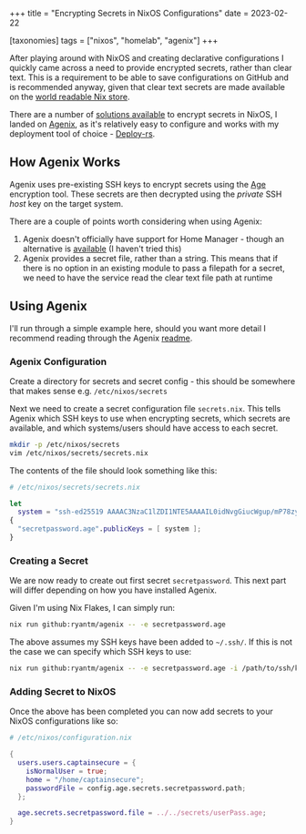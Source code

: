 +++
title = "Encrypting Secrets in NixOS Configurations"
date = 2023-02-22

[taxonomies]
tags = ["nixos", "homelab", "agenix"]
+++

After playing around with NixOS and creating declarative configurations I quickly came across a need to provide encrypted secrets, rather than clear text. This is a requirement to be able to save configurations on GitHub and is recommended anyway, given that clear text secrets are made available on the [world readable Nix store](https://github.com/NixOS/nixpkgs/issues/24288).

<!-- more -->

There are a number of [solutions available](https://nixos.wiki/wiki/Comparison_of_secret_managing_schemes) to encrypt secrets in NixOS, I landed on [Agenix](https://github.com/ryantm/agenix), as it's relatively easy to configure and works with my deployment tool of choice - [Deploy-rs](https://github.com/serokell/deploy-rs).

## How Agenix Works

Agenix uses pre-existing SSH keys to encrypt secrets using the [Age](https://github.com/FiloSottile/age) encryption tool. These secrets are then decrypted using the *private* SSH *host* key on the target system.

There are a couple of points worth considering when using Agenix:
1. Agenix doesn't officially have support for Home Manager - though an alternative is [available](https://github.com/jordanisaacs/homeage) (I haven't tried this)
2. Agenix provides a secret file, rather than a string. This means that if there is no option in an existing module to pass a filepath for a secret, we need to have the service read the clear text file path at runtime

## Using Agenix

I'll run through a simple example here, should you want more detail I recommend reading through the Agenix [readme](https://github.com/ryantm/agenix).

### Agenix Configuration

Create a directory for secrets and secret config - this should be somewhere that makes sense e.g. `/etc/nixos/secrets`

Next we need to create a secret configuration file `secrets.nix`. This tells Agenix which SSH keys to use when encrypting secrets, which secrets are available, and which systems/users should have access to each secret.

```bash
mkdir -p /etc/nixos/secrets
vim /etc/nixos/secrets/secrets.nix
```

The contents of the file should look something like this:

```nix
# /etc/nixos/secrets/secrets.nix

let
  system = "ssh-ed25519 AAAAC3NzaC1lZDI1NTE5AAAAIL0idNvgGiucWgup/mP78zyC23uFjYq0evcWdjGQUaBH";
{
  "secretpassword.age".publicKeys = [ system ];
}
```

### Creating a Secret

We are now ready to create out first secret `secretpassword`. This next part will differ depending on how you have installed Agenix.

Given I'm using Nix Flakes, I can simply run:

```bash
nix run github:ryantm/agenix -- -e secretpassword.age
```

The above assumes my SSH keys have been added to `~/.ssh/`. If this is not the case we can specify which SSH keys to use:

```bash
nix run github:ryantm/agenix -- -e secretpassword.age -i /path/to/ssh/key
```

### Adding Secret to NixOS

Once the above has been completed you can now add secrets to your NixOS configurations like so:

```nix
# /etc/nixos/configuration.nix

{
  users.users.captainsecure = {
    isNormalUser = true;
    home = "/home/captainsecure";
    passwordFile = config.age.secrets.secretpassword.path;
  };

  age.secrets.secretpassword.file = ../../secrets/userPass.age;
}
```

